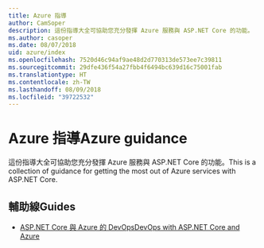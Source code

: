 ```yaml
---
title: Azure 指導
author: CamSoper
description: 這份指導大全可協助您充分發揮 Azure 服務與 ASP.NET Core 的功能。
ms.author: casoper
ms.date: 08/07/2018
uid: azure/index
ms.openlocfilehash: 7520d46c94af9ae48d2d770313de573ee7c39811
ms.sourcegitcommit: 29dfe436f54a27fbb4f6494bc639d16c75001fab
ms.translationtype: HT
ms.contentlocale: zh-TW
ms.lasthandoff: 08/09/2018
ms.locfileid: "39722532"
---
```

# <a name="azure-guidance"></a><span data-ttu-id="1ddf4-103">Azure 指導</span><span class="sxs-lookup"><span data-stu-id="1ddf4-103">Azure guidance</span></span>

<span data-ttu-id="1ddf4-104">這份指導大全可協助您充分發揮 Azure 服務與 ASP.NET Core 的功能。</span><span class="sxs-lookup"><span data-stu-id="1ddf4-104">This is a collection of guidance for getting the most out of Azure services with ASP.NET Core.</span></span>

## <a name="guides"></a><span data-ttu-id="1ddf4-105">輔助線</span><span class="sxs-lookup"><span data-stu-id="1ddf4-105">Guides</span></span>

* [<span data-ttu-id="1ddf4-106">ASP.NET Core 與 Azure 的 DevOps</span><span class="sxs-lookup"><span data-stu-id="1ddf4-106">DevOps with ASP.NET Core and Azure</span></span>](xref:azure/devops/index)
